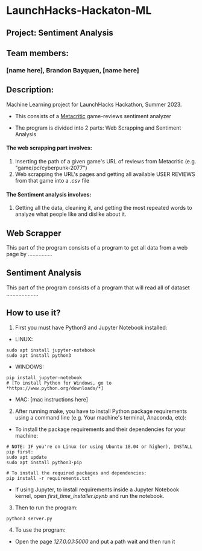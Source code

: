 # LaunchHacks-Hackaton-ML
## Project: Sentiment Analysis

## Team members: 
### [name here], Brandon Bayquen, [name here]

## Description:
Machine Learning project for LaunchHacks Hackathon, Summer 2023.

- This consists of a [Metacritic](https://www.metacritic.com/) game-reviews sentiment analyzer

- The program is divided into 2 parts: Web Scrapping and Sentiment Analysis
#### The web scrapping part involves:
1)  Inserting the path of a given game's URL of reviews from Metacritic (e.g. "game/pc/cyberpunk-2077")
2)  Web scrapping the URL's pages and getting all available USER REVIEWS from that game into a *.csv* file
#### The Sentiment analysis involves:
1)  Getting all the data, cleaning it, and getting the most repeated words to analyze what people like and dislike about it.

## Web Scrapper

This part of the program consists of a program to get all data from a web page by ................


## Sentiment Analysis

This part of the program consists of a program that will read all of dataset .....................


## How to use it?
1. First you must have Python3 and Jupyter Notebook installed:

- LINUX:
```
sudo apt install jupyter-notebook
sudo apt install python3
```
- WINDOWS:
```
pip install jupyter-notebook
# [To install Python for Windows, go to *https://www.python.org/downloads/*]
```
- MAC:
[mac instructions here]
  
2. After running make, you have to install Python package requirements using a command line (e.g. Your machine's terminal, Anaconda, etc):
* To install the package requirements and their dependencies for your machine:
```
# NOTE: IF you're on Linux (or using Ubuntu 18.04 or higher), INSTALL pip first:
sudo apt update
sudo apt install python3-pip

# To install the required packages and dependencies:
pip install -r requirements.txt
```
* If using Jupyter, to install requirements inside a Jupyter Notebook kernel, open *first_time_installer.ipynb* and run the notebook.

3.  Then to run the program:
```
python3 server.py
```
4.  To use the program:
- Open the page *127.0.0.1:5000* and put a path wait and then run it
